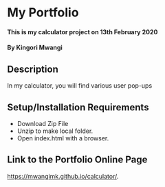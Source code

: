 # My Portfolio
#### This is my calculator project on 13th February 2020
#### By Kingori Mwangi
## Description
In my calculator, you will find various user pop-ups
## Setup/Installation Requirements
* Download Zip File
* Unzip to make local folder.
* Open index.html with a browser.

## Link to the Portfolio Online Page 
 https://mwangimk.github.io/calculator/.
